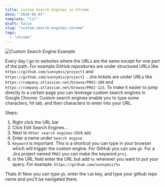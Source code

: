 ```yaml
---
title: Custom Search Engines in Chrome
date: "2020-04-07"
template: "til"
draft: false
slug: "custom-search-engines-chrome"
tags:
  - "chrome"
---
```


![Custom Search Engine Example](/media/til/custom-search-engine/custom-search-engine.gif)

Every day I go to websites where the URLs are the same except for one part of the path. For example GitHub repositories are under structured URLs like
`https://github.com/sunnymis/project1` and `https://github.com/sunnymis/project2 `. Jira tickets are under URLs like 
`https://company.atlassian.net/browse/PROJ-100` and ``https://company.atlassian.net/browse/PROJ-123``. To make it easier to jump directly to
a certain page you can leverage custom search engines in Google Chrome. Custom search engines enable you to type some characters, hit tab, 
and then characters to enter into your URL.  

Steps: 

1. Right click the URL bar
2. Click Edit Search Engines...
3. Next to `Other search engines` click `Add`
4. Enter a name under  `Search engine`
5. `Keyword` is important. This is a shortcut you can type in your browser which will trigger the custom engine. For GitHub you can use `gh`. 
For a Jira project named `PROJ` you can make the keyword `proj`. 
6.  In the URL field enter the URL but add `%s` wherever you want to put your query. For example: `https://github.com/sunnymis/%s`

Thats it! Now you can type `gh`, enter the `tab` key, and type your github repo name and you'll be navigated there. 
